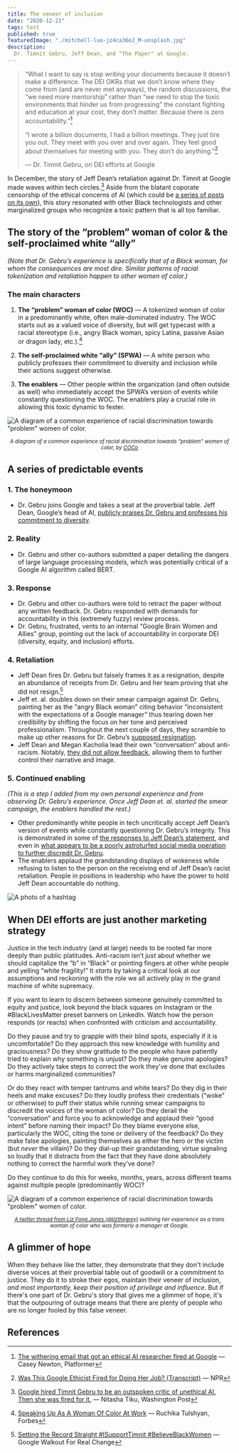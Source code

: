 ```yaml
---
title: The veneer of inclusion
date: "2020-12-21"
tags: test
published: true
featuredImage: "./mitchell-luo-jz4ca36oJ_M-unsplash.jpg"
description:
  Dr. Timnit Gebru, Jeff Dean, and "The Paper" at Google.
---
```


> “What I want to say is stop writing your documents because it doesn’t make a difference. The DEI OKRs that we don’t know where they come from (and are never met anyways), the random discussions, the “we need more mentorship” rather than “we need to stop the toxic environments that hinder us from progressing” the constant fighting and education at your cost, they don’t matter. Because there is zero accountability.”[^1]
> 
> “I wrote a billion documents, I had a billion meetings. They just tire you out. They meet with you over and over again. They feel good about themselves for meeting with you. They don’t do anything."[^2]
>
> — Dr. Timnit Gebru, on DEI efforts at Google


In December, the story of Jeff Dean’s retaliation against Dr. Timnit at Google made waves within tech circles.[^3] Aside from the blatant coporate censorship of the ethical concerns of AI (which could be [a series of posts on its own](https://www.nytimes.com/2020/06/09/technology/facial-recognition-software.html)), this story resonated with other Black technologists and other marginalized groups who recognize a toxic pattern that is all too familiar.


## The story of the “problem” woman of color & the self-proclaimed white “ally”

*(Note that Dr. Gebru’s experience is specifically that of a Black woman, for whom the consequences are most dire. Similar patterns of racial tokenization and retaliation happen to other women of color.)*

### The main characters

1. **The “problem” woman of color (WOC)** — A tokenized woman of color in a predominantly white, often male-dominated industry. The WOC starts out as a valued voice of diversity, but will get typecast with a racial stereotype (i.e., angry Black woman, spicy Latina, passive Asian or dragon lady, etc.).[^4]

2. **The self-proclaimed white “ally” (SPWA)** — A white person who publicly professes their commitment to diversity and inclusion while their actions suggest otherwise.

3. **The enablers** — Other people within the organization (and often outside as well) who immediately accept the SPWA’s version of events while constantly questioning the WOC. The enablers play a crucial role in allowing this toxic dynamic to fester.


![A diagram of a common experience of racial discrimination towards "problem" women of color.](./woc-workplace.jpg)

<center><small><em>A diagram of a common experience of racial discrimination towards "problem" women of color, by  <a href="https://coco-net.org/problem-woman-colour-nonprofit-organizations/">COCo</a></em></small></center>



## A series of predictable events

### 1. The honeymoon

- Dr. Gebru joins Google and takes a seat at the proverbial table. Jeff Dean, Google’s head of AI, [publicly praises Dr. Gebru and professes his commitment to diversity](https://twitter.com/jingyingyang/status/1335012893859844098?s=20).



### 2. Reality

- Dr. Gebru and other co-authors submitted a paper detailing the dangers of large language processing models, which was potentially critical of a Google AI algorithm called BERT.


### 3. Response

- Dr. Gebru and other co-authors were told to retract the paper without any written feedback. Dr. Gebru responded with demands for accountability in this (extremely fuzzy) review process.
- Dr. Gebru, frustrated, vents to an internal “Google Brain Women and Allies” group, pointing out the lack of accountability in corporate DEI (diversity, equity, and inclusion) efforts.


### 4. Retaliation 

- Jeff Dean fires Dr. Gebru but falsely frames it as a resignation, despite an abundance of receipts from Dr. Gebru and her team proving that she did not resign.[^5]
- Jeff et. al.  doubles down on their smear campaign against Dr. Gebru, painting her as the “angry Black woman” citing behavior “inconsistent with the expectations of a Google manager” thus tearing down her credibility by shifting the focus on her tone and perceived professionalism. Throughout the next couple of days, they scramble to make up other reasons for Dr. Gebru’s [supposed resignation](https://twitter.com/EricaJoy/status/1335675515571617793?s=20).
- Jeff Dean and Megan Kacholia lead their own “conversation” about anti-racism. Notably, [they did not allow feedback](https://twitter.com/timnitGebru/status/1336340178542063622?s=20), allowing them to further control their narrative and image.


### 5. Continued enabling

*(This is a step I added from my own personal experience and from observing Dr. Gebru’s experience. Once Jeff Dean et. al. started the smear campaign, the enablers handled the rest.)*

- Other predominantly white people in tech uncritically accept Jeff Dean’s version of events while constantly questioning Dr. Gebru’s integrity. This is demonstrated in some of [the responses to Jeff Dean’s statement](https://twitter.com/kaulol/status/1334955329029885952?s=20), and even in [what appears to be a poorly astroturfed social media operation to further discredit Dr. Gebru](https://twitter.com/Mantzarlis/status/1337784486826831876?s=20).
- The enablers applaud the grandstanding displays of wokeness while refusing to listen to the person on the receiving end of Jeff Dean’s racist retaliation. People in positions in leadership who have the power to hold Jeff Dean accountable do nothing.



![A photo of a hashtag](./jon-tyson-5KKglNl852A-unsplash.jpg)


## When DEI efforts are just another marketing strategy

Justice in the tech industry (and at large) needs to be rooted far more deeply than public platitudes. Anti-racism isn’t *just* about whether we should capitalize the “b” in “Black” or pointing fingers at other white people and yelling “white fragility!” It *starts* by taking a critical look at our assumptions and reckoning with the role we all actively play in the grand machine of white supremacy.

If you want to learn to discern between someone genuinely committed to equity and justice, look beyond the black squares on Instagram or the #BlackLivesMatter preset banners on LinkedIn. Watch how the person responds (or reacts) when confronted with criticism and accountability.

Do they pause and try to grapple with their blind spots, especially if it is uncomfortable? Do they approach this new knowledge with humility and graciousness? Do they show gratitude to the people who have patiently tried to explain why something is unjust? Do they make genuine apologies? Do they actively take steps to correct the work they’ve done that excludes or harms marginalized communities?

Or do they react with temper tantrums and white tears? Do they dig in their heels and make excuses? Do they loudly profess their credentials (“woke” or otherwise) to puff their status while running smear campaigns to discredit the voices of the woman of color? Do they derail the “conversation” and force you to acknowledge and applaud their “good intent” before naming their impact? Do they blame everyone else, particularly the WOC, citing the tone or delivery of the feedback? Do they make false apologies, painting themselves as either the hero or the victim (but *never* the villain)? Do they dial-up their grandstanding, virtue signaling so loudly that it distracts from the fact that they have done absolutely nothing to correct the harmful work they’ve done?

Do they continue to do this for weeks, months, years, across different teams against multiple people (predominantly WOC)?


![A diagram of a common experience of racial discrimination towards "problem" women of color.](./veneer-of-inclusion.png)

<center><small><em><a href="https://twitter.com/lizthegrey/status/1339225672783253504?s=20">A twitter thread from Liz Fong Jones (@lizthegrey)</a> outlining her experience as a trans woman of color who was formerly a manager at Google.</em></small></center>


## A glimmer of hope

When they behave like the latter, they demonstrate that they don't include diverse voices at their proverbial table out of goodwill or a commitment to justice. They do it to stroke their egos, maintain their veneer of inclusion, *and most importantly, keep their position of privilege and influence*. But if there's one part of Dr. Gebru's story that gives me a glimmer of hope, it's that the outpouring of outrage means that there are plenty of people who are no longer fooled by this false veneer.



## References

[^1]: [The withering email that got an ethical AI researcher fired at Google](https://www.platformer.news/p/the-withering-email-that-got-an-ethical) — Casey Newton, Platformer


[^2]: [Was This Google Ethicist Fired for Doing Her Job? (Transcript)](https://slate.com/transcripts/WHljaXNiT2xrU1VXYzBGeEN5THhjc24zajE1S3VCWmlOZGNEc0VqK1Bjcz0=) — NPR


[^3]: [Google hired Timnit Gebru to be an outspoken critic of unethical AI. Then she was fired for it.](https://www.washingtonpost.com/technology/2020/12/23/google-timnit-gebru-ai-ethics/) — Nitasha Tiku, Washington Post


[^4]: [Speaking Up As A Woman Of Color At Work](https://www.forbes.com/sites/ruchikatulshyan/2015/02/10/speaking-up-as-a-woman-of-color-at-work/?sh=4a8bbde62ea3) — Ruchika Tulshyan, Forbes


[^5]: [Setting the Record Straight #ISupportTimnit #BelieveBlackWomen](https://googlewalkout.medium.com/setting-the-record-straight-isupporttimnit-believeblackwomen-5d7bbfe4ed90) — Google Walkout For Real Change
